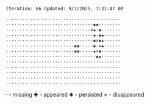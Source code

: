 `Iteration: 66 Updated: 9/7/2025, 1:31:47 AM`
<!-- GOL_START -->
`··········································`</br>
`································✱✱········`</br>
`·······························×✚·✱·······`</br>
`································✚·✱✚······`</br>
`································✱×✱✚······`</br>
`·························✱✱·····✱·×✚······`</br>
`·························✱✱·····✚×✱·······`</br>
`·································✱✚·······`</br>
`··········································`</br>
`··········································`</br>
`··········································`</br>
`··········································`</br>
`··········································`</br>
<!-- GOL_END -->
· - missing
✚ - appeared
✱ - persisted
× - disappeared